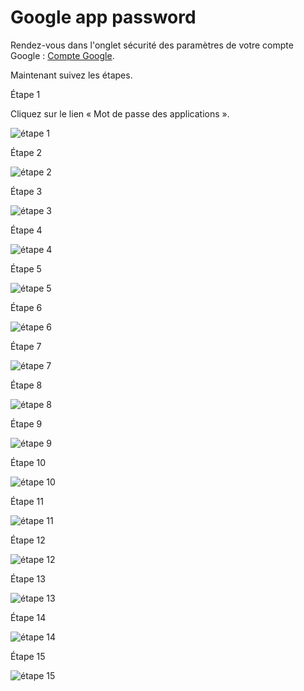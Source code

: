 # Google app password

Rendez-vous dans l'onglet sécurité des paramètres de votre compte
Google : [Compte Google](https://myaccount.google.com/security).

Maintenant suivez les étapes.

Étape 1

Cliquez sur le lien « Mot de passe des applications ».

![étape 1](img/google-app-password-145050.png)

Étape 2

![étape 2](img/google-app-password-145134.png)

Étape 3

![étape 3](img/google-app-password-145153.png)

Étape 4

![étape 4](img/google-app-password-145157.png)

Étape 5

![étape 5](img/google-app-password-145210.png)

Étape 6

![étape 6](img/google-app-password-145214.png)

Étape 7

![étape 7](img/google-app-password-145218.png)

Étape 8

![étape 8](img/google-app-password-145222.png)

Étape 9

![étape 9](img/google-app-password-145225.png)

Étape 10

![étape 10](img/google-app-password-145301.png)

Étape 11

![étape 11](img/google-app-password-145307.png)

Étape 12

![étape 12](img/google-app-password-145316.png)

Étape 13

![étape 13](img/google-app-password-145332.png)

Étape 14

![étape 14](img/google-app-password-145348.png)

Étape 15

![étape 15](img/google-app-password-145359.png)

